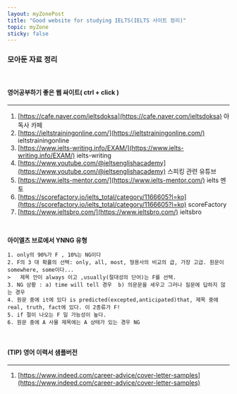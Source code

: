 ```yaml
---
layout: myZonePost
title: "Good website for studying IELTS(IELTS 사이트 정리)"
topic: myZone
sticky: false
---
```


### 모아둔 자료 정리

<br>

#### 영어공부하기 좋은 웹 싸이트( ctrl + click )
--- 
1. [https://cafe.naver.com/ieltsdoksa](https://cafe.naver.com/ieltsdoksa)  아독사 카페 
2. [https://ieltstrainingonline.com/](https://ieltstrainingonline.com/)   ieltstrainingonline   
3. [https://www.ielts-writing.info/EXAM/](https://www.ielts-writing.info/EXAM/)  ielts-writing   
4. [https://www.youtube.com/@ieltsenglishacademy](https://www.youtube.com/@ieltsenglishacademy)  스피킹 관련 유튜브   
5. [https://www.ielts-mentor.com/](https://www.ielts-mentor.com/)  ielts 멘토   
6. [https://scorefactory.io/ielts_total/category/1166605?l=ko](https://scorefactory.io/ielts_total/category/1166605?l=ko)  scoreFactory   
7. [https://www.ieltsbro.com/](https://www.ieltsbro.com/)  ieltsbro   

<br>

**아이엘츠 브로에서 YNNG 유형**   
~~~
1. only의 90%가 F , 10%는 NG이다   
2. F의 3 대 확률의 선택: only, all, most, 형용사의 비교의 급, 가장 고급. 원문이 somewhere, some이다... 
>   제목 안이 always 이고 ,usually(절대성의 단어)는 F를 선택.   
3. NG 상황 : a) time will tell 경우  b) 의문문을 세우고 그러나 질문에 답하지 않는 경우   
4. 원문 중에 it에 있다 is predicted(excepted,anticipated)that, 제목 중에 real, truth, fact에 있다. 이 2종류가 F!   
5. if 절이 나오는 F 일 가능성이 높다.   
6. 원문 중에 A 사물 제목에는 A 상태가 있는 경우 NG   
~~~

<br>

#### (TIP) 영어 이력서 샘플버전   
--- 
1. [https://www.indeed.com/career-advice/cover-letter-samples](https://www.indeed.com/career-advice/cover-letter-samples)
